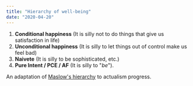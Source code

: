 ```yaml
---
title: "Hierarchy of well-being"
date: "2020-04-20"
---
```


1. **Conditional happiness** (It is silly not to do things that give us satisfaction in life)
2. **Unconditional happiness** (It is silly to let things out of control make us feel bad)
3. **Naivete** (It is silly to be sophisticated, etc.)
4. **Pure Intent / PCE / AF** (It is silly to "*be*").

An adaptation of [Maslow's
hierarchy](https://en.wikipedia.org/wiki/Maslow's_hierarchy_of_needs) to
actualism progress.
